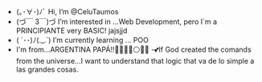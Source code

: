 - (｡･∀･)ﾉﾞ Hi, I’m @CeluTaumos
- (づ￣ 3￣)づ I’m interested in ...Web Development, pero I´m a PRINCIPIANTE very BASIC! jajsjjd
- ( ´･･)ﾉ(._.`) I’m currently learning ... POO
- I'm from...ARGENTINA PAPÁ!!🔵🔵🔘💛⚪🔵🔵
-💕If God created the comands from the universe...I want to understand that logic that va de lo simple a las grandes cosas.

<!---
CeluTaumos/CeluTaumos is a ✨ special ✨ repository because its `README.md` (this file) appears on your GitHub profile.
You can click the Preview link to take a look at your changes.
--->
